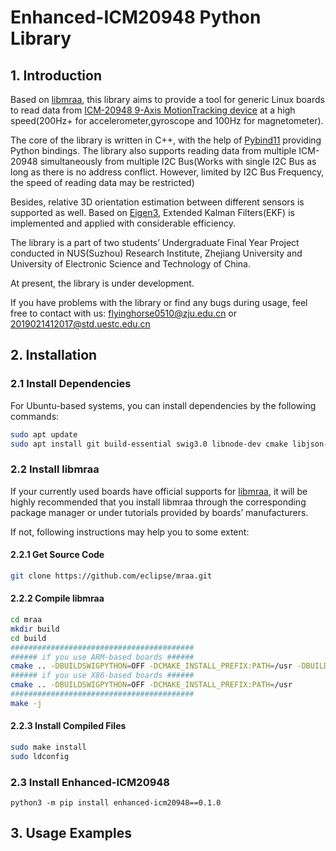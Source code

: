 # Enhanced-ICM20948 Python Library

## 1. Introduction

Based on [libmraa](https://github.com/eclipse/mraa), this library aims to provide a tool for generic Linux boards to read data from [ICM-20948 9-Axis MotionTracking device](https://invensense.tdk.com/products/motion-tracking/9-axis/icm-20948/) at a high speed(200Hz+ for accelerometer,gyroscope and 100Hz for magnetometer).

The core of the library is written in C++, with the help of [Pybind11](https://github.com/pybind/pybind11.git) providing Python bindings. The library also supports reading data from multiple ICM-20948 simultaneously from multiple I2C Bus(Works with single I2C Bus as long as there is no address conflict. However, limited by I2C Bus Frequency, the speed of reading data may be restricted)

Besides, relative 3D orientation estimation between different sensors is supported as well. Based on [Eigen3](https://eigen.tuxfamily.org/index.php?title=Main_Page), Extended Kalman Filters(EKF) is implemented and applied with considerable efficiency.

The library is a part of two students’ Undergraduate Final Year Project conducted in NUS(Suzhou) Research Institute, Zhejiang University and University of Electronic Science and Technology of China.

At present, the library is under development.

If you have problems with the library or find any bugs during usage, feel free to contact with us: flyinghorse0510@zju.edu.cn or 2019021412017@std.uestc.edu.cn



## 2. Installation

### 2.1 Install Dependencies

For Ubuntu-based systems, you can install dependencies by the following commands:

```bash
sudo apt update
sudo apt install git build-essential swig3.0 libnode-dev cmake libjson-c-dev python3-pip python3-dev
```

### 2.2 Install libmraa

If your currently used boards have official supports for [libmraa](https://github.com/eclipse/mraa), it will be highly recommended that you install libmraa through the corresponding package manager or under tutorials provided by boards’ manufacturers. 

If not, following instructions may help you to some extent:

#### 2.2.1 Get Source Code

```bash
git clone https://github.com/eclipse/mraa.git
```

#### 2.2.2 Compile libmraa

```bash
cd mraa
mkdir build
cd build
#########################################
###### if you use ARM-based boards ######
cmake .. -DBUILDSWIGPYTHON=OFF -DCMAKE_INSTALL_PREFIX:PATH=/usr -DBUILDARCH=arm
###### if you use X86-based boards ######
cmake .. -DBUILDSWIGPYTHON=OFF -DCMAKE_INSTALL_PREFIX:PATH=/usr
#########################################
make -j
```

#### 2.2.3 Install Compiled Files

```bash
sudo make install
sudo ldconfig
```

### 2.3 Install Enhanced-ICM20948

```
python3 -m pip install enhanced-icm20948==0.1.0
```

## 3. Usage Examples


